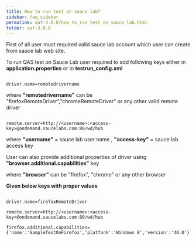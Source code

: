 ```yaml
---
title: How to run test on suace lab?
sidebar: faq_sidebar
permalink: qaf-3.0.0/how_to_run_test_on_suace_lab.html
folder: qaf-3.0.0
---
```



First of all user must required valid sauce lab account which user can create from sauce lab web site.

To run QAS test on Sauce Lab user required to add following keys either in  **application.properties** or in **testrun_config.xml**

```properties

driver.name=remotedrivername

```

where **"remotedrivername"** can be "firefoxRemoteDriver","chromeRemoteDriver"  or any other valid remote driver

```properties

remote.server=http://<username>:<access-key>@ondemand.saucelabs.com:80/wd/hub

```

where **"username"** = sauce lab user name , **"access-key"** = sauce lab access key

User can also provide additional properties of driver using **"browser.additional.capabilities"** key

where **"browser"** can be "firefox", "chrome" or any other browser

**Given below keys with proper values**

```properties

driver.name=firefoxRemoteDriver

remote.server=http://<username>:<access-key>@ondemand.saucelabs.com:80/wd/hub

firefox.additional.capabilities={'name':'SampleTestOnFirefox','platform':'Windows 8','version':'40.0'}

```



